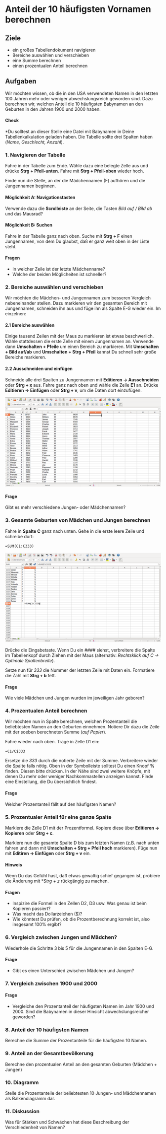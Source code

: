
# Anteil der 10 häufigsten Vornamen berechnen

## Ziele

* ein großes Tabellendokument navigieren
* Bereiche auswählen und verschieben
* eine Summe berechnen
* einen prozentualen Anteil berechnen

## Aufgaben

Wir möchten wissen, ob die in den USA verwendeten Namen in den letzten 100 Jahren mehr oder weniger abwechslungsreich geworden sind. Dazu berechnen wir, welchen Anteil die 10 häufigsten Babynamen an den Geburten in den Jahren 1900 und 2000 haben.

#### Check

*Du solltest an dieser Stelle eine Datei mit Babynamen in Deine Tabellenkalkulation geladen haben. Die Tabelle sollte drei Spalten haben (*Name, Geschlecht, Anzahl*).

### 1. Navigieren der Tabelle

Fahre in der Tabelle zum Ende. Wähle dazu eine belegte Zelle aus und drücke **Strg + Pfeil-unten**. Fahre mit **Strg + Pfeil-oben** wieder hoch.

Finde nun die Stelle, an der die Mädchennamen (F) aufhören und die Jungennamen beginnen. 

#### Möglichkeit A: Navigationstasten
Verwende dazu die **Scrolleiste** an der Seite, die Tasten *Bild auf / Bild ab* und das Mausrad?

#### Möglichkeit B: Suchen
Fahre in der Tabelle ganz nach oben. Suche mit **Strg + F** einen Jungennamen, von dem Du glaubst, daß er ganz weit oben in der Liste steht.

#### Fragen

* In welcher Zeile ist der letzte Mädchenname?
* Welche der beiden Möglicheiten ist schneller?


### 2. Bereiche auswählen und verschieben

Wir möchten die Mädchen- und Jungennamen zum besseren Vergleich nebeneinander stellen. Dazu markieren wir den gesamten Bereich mit Jungennamen, schneiden ihn aus und füge ihn als Spalte E-G wieder ein. Im einzelnen:

#### 2.1 Bereiche auswählen

Einige tausend Zeilen mit der Maus zu markieren ist etwas beschwerlich. Wähle stattdessen die erste Zelle mit einem Jungennamen an. Verwende dann **Umschalten + Pfeile** um einen Bereich zu markieren. Mit **Umschalten + Bild auf/ab** und **Umschalten + Strg + Pfeil** kannst Du schnell sehr große Bereiche markieren.

#### 2.2 Ausschneiden und einfügen

Schneide alle drei Spalten zu Jungennamen mit **Editieren -> Ausschneiden** oder **Strg + x** aus. Fahre ganz nach oben und wähle die Zelle **E1** an. Drücke **Editieren -> Einfügen** oder **Strg + v**, um die Daten dort einzufügen. 

![Mädchen und Jungen nebeneinander](images/girls_boys.png)

#### Frage

Gibt es mehr verschiedene Jungen- oder Mädchennamen?


### 3. Gesamte Geburten von Mädchen und Jungen berechnen

Fahre in **Spalte C** ganz nach unten. Gehe in die erste leere Zeile und schreibe dort:

    =SUM(C1:C333)

![Summe bilden](images/make_sum.png)

Drücke die Eingabetaste. Wenn Du ein *####* siehst, verbreitere die Spalte im Tabellenkopf durch Ziehen mit der Maus (alternativ: *Rechtsklick auf C -> Optimale Spaltenbreite*).

Setze nun für *333* die Nummer der letzten Zeile mit Daten ein. Formatiere die Zahl mit **Strg + b** fett.

#### Frage

Wie viele Mädchen und Jungen wurden im jeweiligen Jahr geboren?


### 4. Prozentualen Anteil berechnen

Wir möchten nun in Spalte berechnen, welchen Prozentanteil die beliebtesten Namen an den Geburten einnehmen. Notiere Dir dazu die Zeile mit der soeben berechneten Summe (*auf Papier*).

Fahre wieder nach oben. Trage in Zelle D1 ein:

    =C1/C$333

Ersetze die *333* durch die notierte Zeile mit der Summe. Verbreitere wieder die Spalte falls nötig. Oben in der Symbolleiste solltest Du einen Knopf **%** finden. Diesen bitte drücken. In der Nähe sind zwei weitere Knöpfe, mit denen Du mehr oder weniger Nachkommastellen anzeigen kannst. Finde eine Einstellung, die Du übersichtlich findest.

#### Frage

Welcher Prozentanteil fällt auf den häufigsten Namen?

### 5. Prozentualer Anteil für eine ganze Spalte

Markiere die Zelle D1 mit der Prozentformel. Kopiere diese über **Editieren -> Kopieren** oder **Strg + c**.

Markiere nun die gesamte Spalte D bis zum letzten Namen (z.B. nach unten fahren und dann mit **Umschalten + Strg + Pfeil hoch** markieren). Füge nun mit **Editiren -> Einfügen** oder **Strg + v** ein.

#### Hinweis

Wenn Du das Gefühl hast, daß etwas gewaltig schief gegangen ist, probiere die Änderung mit **Strg + z* rückgängig zu machen.

#### Fragen

* Inspizire die Formel in den Zellen D2, D3 usw. Was genau ist beim Kopieren passiert? 
* Was macht das Dollarzeichen ($)?
* Wie könntest Du prüfen, ob die Prozentberechnung korrekt ist, also insgesamt 100% ergibt?


### 6. Vergleich zwischen Jungen und Mädchen?

Wiederhole die Schritte 3 bis 5 für die Jungennamen in den Spalten E-G.

#### Frage
* Gibt es einen Unterschied zwischen Mädchen und Jungen?


### 7. Vergleich zwischen 1900 und 2000

#### Frage

* Vergleiche den Prozentanteil der häufigsten Namen im Jahr 1900 und 2000. Sind die Babynamen in dieser Hinsicht abwechslungsreicher geworden?

### 8. Anteil der 10 häufigsten Namen

Berechne die Summe der Prozentanteile für die häufigsten 10 Namen.

### 9. Anteil an der Gesamtbevölkerung

Berechne den prozentualen Anteil an den gesamten Geburten (Mädchen + Jungen)

### 10. Diagramm

Stelle die Prozentanteile der beliebtesten 10 Jungen- und Mädchennamen als Balkendiagramm dar.

### 11. Diskussion

Was für Stärken und Schwächen hat diese Beschreibung der Verschiedenheit von Namen? 